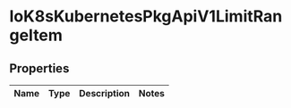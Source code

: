 
# IoK8sKubernetesPkgApiV1LimitRangeItem

## Properties
Name | Type | Description | Notes
------------ | ------------- | ------------- | -------------



